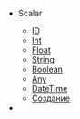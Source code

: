 - Scalar
    - [ID](/sdl/scalar/id)
    - [Int](/sdl/scalar/int)
    - [Float](/sdl/scalar/float)
    - [String](/sdl/scalar/string)
    - [Boolean](/sdl/scalar/boolean)
    - [Any](/sdl/scalar/any)
    - [DateTime](/sdl/scalar/date-time)
    - [Создание](/sdl/scalar/custom)

- 
